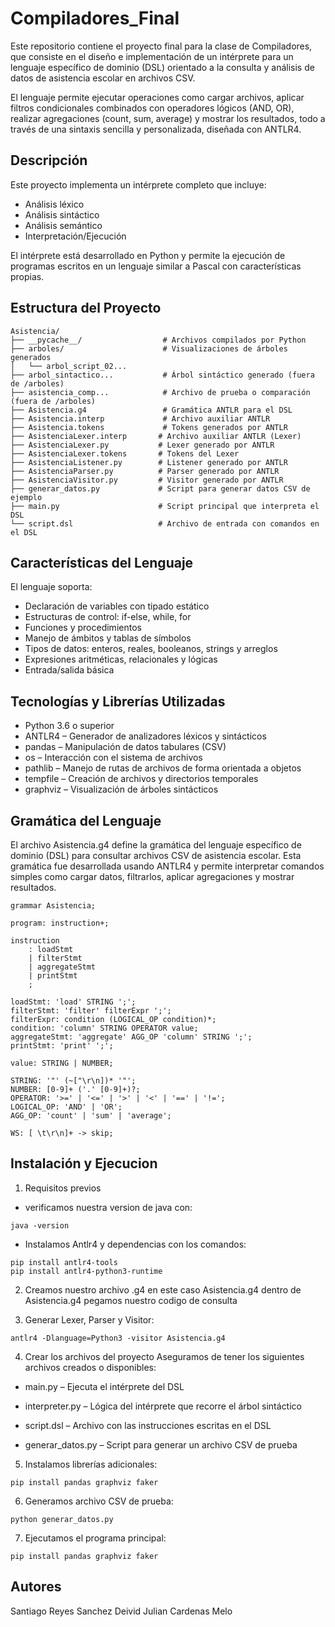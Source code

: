 # Compiladores_Final

Este repositorio contiene el proyecto final para la clase de Compiladores, que consiste en el diseño e implementación de un intérprete para un lenguaje específico de dominio (DSL) orientado a la consulta y análisis de datos de asistencia escolar en archivos CSV.

El lenguaje permite ejecutar operaciones como cargar archivos, aplicar filtros condicionales combinados con operadores lógicos (AND, OR), realizar agregaciones (count, sum, average) y mostrar los resultados, todo a través de una sintaxis sencilla y personalizada, diseñada con ANTLR4.

## Descripción

Este proyecto implementa un intérprete completo que incluye:

- Análisis léxico
- Análisis sintáctico
- Análisis semántico 
- Interpretación/Ejecución

El intérprete está desarrollado en Python y permite la ejecución de programas escritos en un lenguaje similar a Pascal con características propias.

## Estructura del Proyecto

```
Asistencia/
├── __pycache__/                  # Archivos compilados por Python
├── arboles/                      # Visualizaciones de árboles generados
│   └── arbol_script_02...       
├── arbol_sintactico...           # Árbol sintáctico generado (fuera de /arboles)
├── asistencia_comp...            # Archivo de prueba o comparación (fuera de /arboles)
├── Asistencia.g4                 # Gramática ANTLR para el DSL
├── Asistencia.interp             # Archivo auxiliar ANTLR
├── Asistencia.tokens             # Tokens generados por ANTLR
├── AsistenciaLexer.interp       # Archivo auxiliar ANTLR (Lexer)
├── AsistenciaLexer.py           # Lexer generado por ANTLR
├── AsistenciaLexer.tokens       # Tokens del Lexer
├── AsistenciaListener.py        # Listener generado por ANTLR
├── AsistenciaParser.py          # Parser generado por ANTLR
├── AsistenciaVisitor.py         # Visitor generado por ANTLR
├── generar_datos.py             # Script para generar datos CSV de ejemplo
├── main.py                      # Script principal que interpreta el DSL
└── script.dsl                   # Archivo de entrada con comandos en el DSL

```

## Características del Lenguaje

El lenguaje soporta:

- Declaración de variables con tipado estático
- Estructuras de control: if-else, while, for
- Funciones y procedimientos
- Manejo de ámbitos y tablas de símbolos
- Tipos de datos: enteros, reales, booleanos, strings y arreglos
- Expresiones aritméticas, relacionales y lógicas
- Entrada/salida básica

## Tecnologías y Librerías Utilizadas

- Python 3.6 o superior
- ANTLR4 – Generador de analizadores léxicos y sintácticos
- pandas – Manipulación de datos tabulares (CSV)
- os – Interacción con el sistema de archivos
- pathlib – Manejo de rutas de archivos de forma orientada a objetos
- tempfile – Creación de archivos y directorios temporales
- graphviz – Visualización de árboles sintácticos




## Gramática del Lenguaje

El archivo Asistencia.g4 define la gramática del lenguaje específico de dominio (DSL) para consultar archivos CSV de asistencia escolar. Esta gramática fue desarrollada usando ANTLR4 y permite interpretar comandos simples como cargar datos, filtrarlos, aplicar agregaciones y mostrar resultados.

```
grammar Asistencia;

program: instruction+;

instruction
    : loadStmt
    | filterStmt
    | aggregateStmt
    | printStmt
    ;

loadStmt: 'load' STRING ';';
filterStmt: 'filter' filterExpr ';';
filterExpr: condition (LOGICAL_OP condition)*;
condition: 'column' STRING OPERATOR value;
aggregateStmt: 'aggregate' AGG_OP 'column' STRING ';';
printStmt: 'print' ';';

value: STRING | NUMBER;

STRING: '"' (~["\r\n])* '"';
NUMBER: [0-9]+ ('.' [0-9]+)?;
OPERATOR: '>=' | '<=' | '>' | '<' | '==' | '!=';
LOGICAL_OP: 'AND' | 'OR';
AGG_OP: 'count' | 'sum' | 'average';

WS: [ \t\r\n]+ -> skip;

```

## Instalación y Ejecucion

1. Requisitos previos
- verificamos nuestra version de java con: 
```
java -version
```
- Instalamos Antlr4 y dependencias con los comandos:

```
pip install antlr4-tools
pip install antlr4-python3-runtime
```

2. Creamos nuestro archivo .g4 en este caso Asistencia.g4
dentro de Asistencia.g4 pegamos nuestro codigo de consulta

3. Generar Lexer, Parser y Visitor: 
```
antlr4 -Dlanguage=Python3 -visitor Asistencia.g4
```
4. Crear los archivos del proyecto
Aseguramos de tener los siguientes archivos creados o disponibles:

- main.py – Ejecuta el intérprete del DSL

- interpreter.py – Lógica del intérprete que recorre el árbol sintáctico

- script.dsl – Archivo con las instrucciones escritas en el DSL

- generar_datos.py – Script para generar un archivo CSV de prueba

5. Instalamos librerías adicionales: 
```
pip install pandas graphviz faker

```
6. Generamos archivo CSV de prueba: 
```
python generar_datos.py
```
7. Ejecutamos el programa principal: 
```
pip install pandas graphviz faker
```

## Autores

Santiago Reyes Sanchez
Deivid Julian Cardenas Melo

